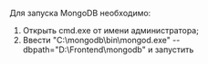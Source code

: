 Для запуска MongoDB необходимо:
1) Открыть cmd.exe от имени администратора;
2) Ввести "C:\mongodb\bin\mongod.exe" --dbpath="D:\Frontend\mongodb" и запустить
